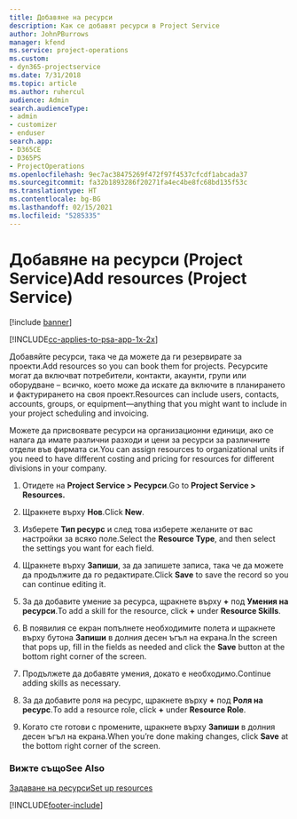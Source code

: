 ```yaml
---
title: Добавяне на ресурси
description: Как се добавят ресурси в Project Service
author: JohnPBurrows
manager: kfend
ms.service: project-operations
ms.custom:
- dyn365-projectservice
ms.date: 7/31/2018
ms.topic: article
ms.author: ruhercul
audience: Admin
search.audienceType:
- admin
- customizer
- enduser
search.app:
- D365CE
- D365PS
- ProjectOperations
ms.openlocfilehash: 9ec7ac38475269f472f97f4537cfcdf1abcada37
ms.sourcegitcommit: fa32b1893286f20271fa4ec4be8fc68bd135f53c
ms.translationtype: HT
ms.contentlocale: bg-BG
ms.lasthandoff: 02/15/2021
ms.locfileid: "5285335"
---
```

# <a name="add-resources-project-service"></a><span data-ttu-id="6f0d8-103">Добавяне на ресурси (Project Service)</span><span class="sxs-lookup"><span data-stu-id="6f0d8-103">Add resources (Project Service)</span></span>

[!include [banner](../includes/psa-now-project-operations.md)]

[!INCLUDE[cc-applies-to-psa-app-1x-2x](../includes/cc-applies-to-psa-app-1x-2x.md)]

<span data-ttu-id="6f0d8-104">Добавяйте ресурси, така че да можете да ги резервирате за проекти.</span><span class="sxs-lookup"><span data-stu-id="6f0d8-104">Add resources so you can book them for projects.</span></span> <span data-ttu-id="6f0d8-105">Ресурсите могат да включват потребители, контакти, акаунти, групи или оборудване – всичко, което може да искате да включите в планирането и фактурирането на своя проект.</span><span class="sxs-lookup"><span data-stu-id="6f0d8-105">Resources can include users, contacts, accounts, groups, or equipment—anything that you might want to include in your project scheduling and invoicing.</span></span>  
  
<span data-ttu-id="6f0d8-106">Можете да присвоявате ресурси на организационни единици, ако се налага да имате различни разходи и цени за ресурси за различните отдели във фирмата си.</span><span class="sxs-lookup"><span data-stu-id="6f0d8-106">You can assign resources to organizational units if you need to have different costing and pricing for resources for different divisions in your company.</span></span>  
  
1.  <span data-ttu-id="6f0d8-107">Отидете на **Project Service > Ресурси**.</span><span class="sxs-lookup"><span data-stu-id="6f0d8-107">Go to **Project Service > Resources.**</span></span>  
  
2.  <span data-ttu-id="6f0d8-108">Щракнете върху **Нов**.</span><span class="sxs-lookup"><span data-stu-id="6f0d8-108">Click **New**.</span></span>  
  
3.  <span data-ttu-id="6f0d8-109">Изберете **Тип ресурс** и след това изберете желаните от вас настройки за всяко поле.</span><span class="sxs-lookup"><span data-stu-id="6f0d8-109">Select the **Resource Type**, and then select the settings you want for each field.</span></span>  
  
4.  <span data-ttu-id="6f0d8-110">Щракнете върху **Запиши**, за да запишете записа, така че да можете да продължите да го редактирате.</span><span class="sxs-lookup"><span data-stu-id="6f0d8-110">Click **Save** to save the record so you can continue editing it.</span></span>  
  
5.  <span data-ttu-id="6f0d8-111">За да добавите умение за ресурса, щракнете върху **+** под **Умения на ресурси**.</span><span class="sxs-lookup"><span data-stu-id="6f0d8-111">To add a skill for the resource, click **+** under **Resource Skills**.</span></span>  
  
6.  <span data-ttu-id="6f0d8-112">В появилия се екран попълнете необходимите полета и щракнете върху бутона **Запиши** в долния десен ъгъл на екрана.</span><span class="sxs-lookup"><span data-stu-id="6f0d8-112">In the screen that pops up, fill in the fields as needed and click the **Save** button at the bottom right corner of the screen.</span></span>  
  
7.  <span data-ttu-id="6f0d8-113">Продължете да добавяте умения, докато е необходимо.</span><span class="sxs-lookup"><span data-stu-id="6f0d8-113">Continue adding skills as necessary.</span></span>  
  
8.  <span data-ttu-id="6f0d8-114">За да добавите роля на ресурс, щракнете върху **+** под **Роля на ресурс**.</span><span class="sxs-lookup"><span data-stu-id="6f0d8-114">To add a resource role, click **+** under **Resource Role**.</span></span>  
  
9. <span data-ttu-id="6f0d8-115">Когато сте готови с промените, щракнете върху **Запиши** в долния десен ъгъл на екрана.</span><span class="sxs-lookup"><span data-stu-id="6f0d8-115">When you’re done making changes, click **Save** at the bottom right corner of the screen.</span></span>  
  
### <a name="see-also"></a><span data-ttu-id="6f0d8-116">Вижте също</span><span class="sxs-lookup"><span data-stu-id="6f0d8-116">See Also</span></span>  
 [<span data-ttu-id="6f0d8-117">Задаване на ресурси</span><span class="sxs-lookup"><span data-stu-id="6f0d8-117">Set up resources</span></span>](../psa/set-up-resources.md)


[!INCLUDE[footer-include](../includes/footer-banner.md)]